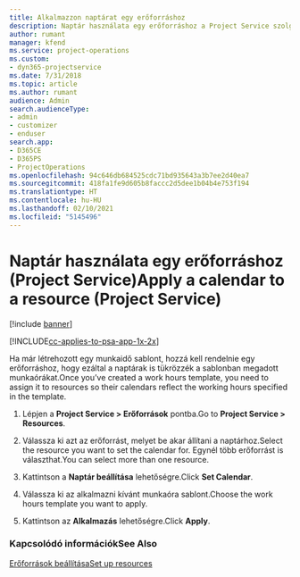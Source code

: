 ```yaml
---
title: Alkalmazzon naptárat egy erőforráshoz
description: Naptár használata egy erőforráshoz a Project Service szolgáltatásban
author: rumant
manager: kfend
ms.service: project-operations
ms.custom:
- dyn365-projectservice
ms.date: 7/31/2018
ms.topic: article
ms.author: rumant
audience: Admin
search.audienceType:
- admin
- customizer
- enduser
search.app:
- D365CE
- D365PS
- ProjectOperations
ms.openlocfilehash: 94c646db684525cdc71bd935643a3b7ee2d40ea7
ms.sourcegitcommit: 418fa1fe9d605b8faccc2d5dee1b04b4e753f194
ms.translationtype: HT
ms.contentlocale: hu-HU
ms.lasthandoff: 02/10/2021
ms.locfileid: "5145496"
---
```

# <a name="apply-a-calendar-to-a-resource-project-service"></a><span data-ttu-id="249be-103">Naptár használata egy erőforráshoz (Project Service)</span><span class="sxs-lookup"><span data-stu-id="249be-103">Apply a calendar to a resource (Project Service)</span></span>

[!include [banner](../includes/psa-now-project-operations.md)]

[!INCLUDE[cc-applies-to-psa-app-1x-2x](../includes/cc-applies-to-psa-app-1x-2x.md)]

<span data-ttu-id="249be-104">Ha már létrehozott egy munkaidő sablont, hozzá kell rendelnie egy erőforráshoz, hogy ezáltal a naptárak is tükrözzék a sablonban megadott munkaórákat.</span><span class="sxs-lookup"><span data-stu-id="249be-104">Once you’ve created a work hours template, you need to assign it to resources so their calendars reflect the working hours specified in the template.</span></span>  
  
1.  <span data-ttu-id="249be-105">Lépjen a **Project Service > Erőforrások** pontba.</span><span class="sxs-lookup"><span data-stu-id="249be-105">Go to **Project Service > Resources**.</span></span>  
  
2.  <span data-ttu-id="249be-106">Válassza ki azt az erőforrást, melyet be akar állítani a naptárhoz.</span><span class="sxs-lookup"><span data-stu-id="249be-106">Select the resource you want to set the calendar for.</span></span> <span data-ttu-id="249be-107">Egynél több erőforrást is választhat.</span><span class="sxs-lookup"><span data-stu-id="249be-107">You can select more than one resource.</span></span>  
  
3.  <span data-ttu-id="249be-108">Kattintson a **Naptár beállítása** lehetőségre.</span><span class="sxs-lookup"><span data-stu-id="249be-108">Click **Set Calendar**.</span></span>  
  
4.  <span data-ttu-id="249be-109">Válassza ki az alkalmazni kívánt munkaóra sablont.</span><span class="sxs-lookup"><span data-stu-id="249be-109">Choose the work hours template you want to apply.</span></span>  
  
5.  <span data-ttu-id="249be-110">Kattintson az **Alkalmazás** lehetőségre.</span><span class="sxs-lookup"><span data-stu-id="249be-110">Click **Apply**.</span></span>  
  
### <a name="see-also"></a><span data-ttu-id="249be-111">Kapcsolódó információk</span><span class="sxs-lookup"><span data-stu-id="249be-111">See Also</span></span>  
 [<span data-ttu-id="249be-112">Erőforrások beállítása</span><span class="sxs-lookup"><span data-stu-id="249be-112">Set up resources</span></span>](../psa/set-up-resources.md)
